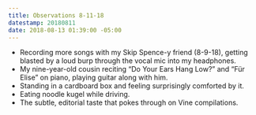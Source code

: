 ```yaml
---
title: Observations 8-11-18
datestamp: 20180811
date: 2018-08-13 01:39:00 -05:00
---
```


- Recording more songs with my Skip Spence-y friend (8-9-18), getting blasted by a loud burp through the vocal mic into my headphones.
- My nine-year-old cousin reciting “Do Your Ears Hang Low?” and “Für Elise” on piano, playing guitar along with him.
- Standing in a cardboard box and feeling surprisingly comforted by it.
- Eating noodle kugel while driving.
- The subtle, editorial taste that pokes through on Vine compilations.
